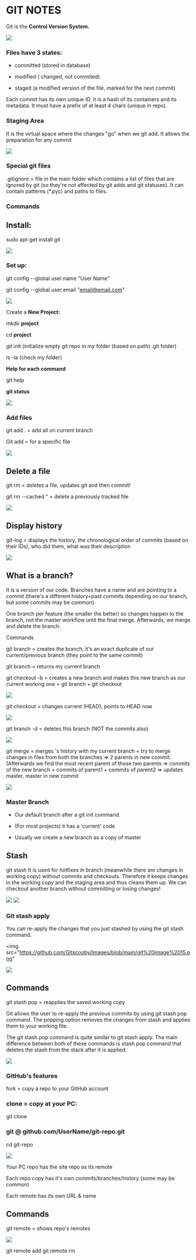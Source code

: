 # GIT NOTES

Git is the **Control Version System.**

<img src="https://github.com/Gitscooby/Images/blob/main/Git%20image%201.png">

### Files have 3 states:

+ committed (stored in database)

+ modified ( changed, not commited)

+ staged (a modified version of the file, marked for the next commit)

Each commit has its own unique ID, it is a hash of its containers and its metadata. It must have a prefix of at least 4 chars (unique in repo).

### Staging Area

It is the virtual space where the changes "go" when we git add. It allows the preparation for any commit

<img src="https://github.com/Gitscooby/Images/blob/main/Git%20image%202.png">


### Special git files

.gitignore = file in the main folder which contains a list of files that are ignored by git (so they're not affected by git adds and git statuses). It can contain patterns (*.pyc) and paths to files.

### Commands

## Install:

sudo apt-get install git

<img src="https://github.com/Gitscooby/Images/blob/main/git%20image%203.png">

### Set up:

git config --global user.name "User Name"

git config --global user.email "email@email.com"

<img src="https://github.com/Gitscooby/Images/blob/main/git%20image%204.png">

Create a **New Project:**

mkdir **project**

cd **project**

git init (initialize empty git repo in my folder (based on path) .git folder)

ls -la (check my folder)

**Help for each command**

git help <command>

**git status**

<img src="https://github.com/Gitscooby/Images/blob/main/git%20image%205.png">


### Add files

git add . = add all on current branch

Git add <filename> = for a specific file
  
<img src="https://github.com/Gitscooby/Images/blob/main/git%20image%206.png">
     
## Delete a file
  
git rm <filename> = deletes a file, updates git and then commit!
  
git rm --cached <filename>" = delete a previously tracked file

<img src="https://github.com/Gitscooby/Images/blob/main/git%20image%207.png">

## Display history

git-log = displays the history, the chronological order of commits (based on their IDs), who did them, what was their description
  
<img src="https://github.com/Gitscooby/Images/blob/main/git%20image%208.png">


## What is a branch?

It is a version of our code. Branches have a name and are pointing to a commit (there's a different history+past commits depending on our branch, but some commits may be common).
  
One branch per feature (the smaller the better) so changes happen to the branch, not the master workflow until the final merge. Afterwards, we merge and delete the branch.

Commands

git branch <name> = creates the branch, it's an exact duplicate of our current/previous branch (they point to the same commit)

git branch = returns my current branch

git checkout -b <name> = creates a new branch and makes this new branch as our current working one = git branch <name> + git checkout <name>

<img src="https://github.com/Gitscooby/Images/blob/main/git%20image%209.png">

git checkout <name> = changes current (HEAD), <name> points to HEAD now
  
<img src="https://github.com/Gitscooby/Images/blob/main/git%20image%2010.png">

git branch -d <name> = deletes this branch (NOT the commits also)

<img src="https://github.com/Gitscooby/Images/blob/main/git%20image%2011.png">

git merge <branch> = merges 's history with my current branch + try to merge changes in files from both the branches => 2 parents in new commit. (Afterwards we find the most recent parent of those two parents => commits of the new branch = commits of parent1 + commits of parent2 => updates master, master in new commit 

<img src="https://github.com/Gitscooby/Images/blob/main/Git%20image%2012.png">

### Master Branch
  
+ Our default branch after a git init command.

+ (For most projects) it has a 'current' code

+ Usually we create a new branch as a copy of master


## Stash

git stash It is used for hotfixes in branch (meanwhile there are changes in working copy) without commits and checkouts.
Therefore it keeps changes in the working copy and the staging area and thus cleans them up.
We can checkout another branch without committing or losing changes!

<img src="https://github.com/Gitscooby/Images/blob/main/git%20image%2013.png">
  
<img src="https://github.com/Gitscooby/Images/blob/main/git%20image%2014.png">

### Git stash apply 
  
You can re-apply the changes that you just stashed by using the git stash command.

<img src="https://github.com/Gitscooby/Images/blob/main/git%20image%2015.png"


<img src="https://github.com/Gitscooby/Images/blob/main/git%20image%2016.png">



## Commands
  
git stash pop = reapplies the saved working copy
  
Git allows the user to re-apply the previous commits by using git stash pop command. The popping option removes the changes from stash and applies them to your working file.
  
The git stash pop command is quite similar to git stash apply. The main difference between both of these commands is stash pop command that deletes the stash from the stack after it is applied.

<img src="https://github.com/Gitscooby/Images/blob/main/git%20image%2017.png">


### GitHub's features

fork = copy a repo to your GitHub account
  
### clone = copy at your PC:

git clone

### git @ github.com/UserName/git-repo.git

cd git-repo

<img src="https://github.com/Gitscooby/Images/blob/main/git%20image%2018.png">
 
Your PC repo has the site repo as its remote
  
Each repo copy has it's own commits/branches/history (some may be common)
  
Each remote has its own URL & name

## Commands

git remote = shows repo's remotes

<img src="https://github.com/Gitscooby/Images/blob/main/git%20image%2019.png">
  
git remote add <name> <url>
git remote rm <name>

